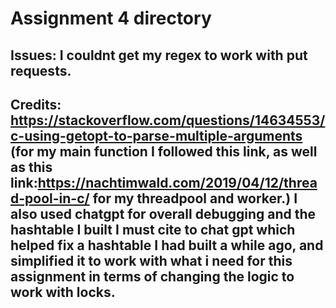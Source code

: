 # Assignment 4 directory

## Issues: I couldnt get my regex to work with put requests.

## Credits: https://stackoverflow.com/questions/14634553/c-using-getopt-to-parse-multiple-arguments (for my main function I followed this link, as well as this link:https://nachtimwald.com/2019/04/12/thread-pool-in-c/ for my threadpool and worker.) I also used chatgpt for overall debugging and the hashtable I built I must cite to chat gpt which helped fix a hashtable I had built a while ago, and simplified it to work with what i need for this assignment in terms of changing the logic to work with locks.
